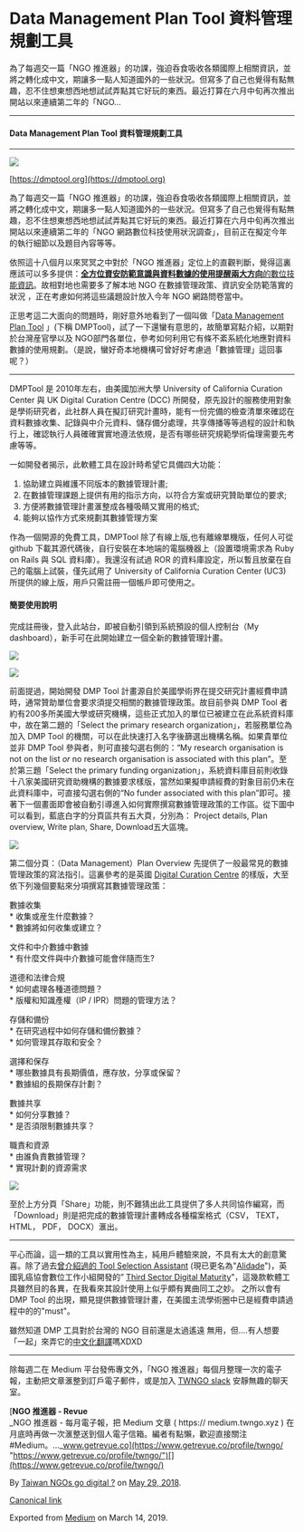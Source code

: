 Data Management Plan Tool 資料管理規劃工具
==================================

為了每週交一篇「NGO 推進器」的功課，強迫呑食吸收各類國際上相關資訊，並將之轉化成中文，期讓多一點人知道國外的一些狀況。但寫多了自己也覺得有點無趣，忍不住想東想西地想試試弄點其它好玩的東西。最近打算在六月中旬再次推出開站以來連續第二年的「NGO…

* * *

#### Data Management Plan Tool 資料管理規劃工具

* * *

![](https://cdn-images-1.medium.com/max/800/1*NMUO9xii7PnEGbGrswWeug.png)

[https://dmptool.org](https://dmptool.org)

為了每週交一篇「NGO 推進器」的功課，強迫呑食吸收各類國際上相關資訊，並將之轉化成中文，期讓多一點人知道國外的一些狀況。但寫多了自己也覺得有點無趣，忍不住想東想西地想試試弄點其它好玩的東西。最近打算在六月中旬再次推出開站以來連續第二年的「NGO 網路數位科技使用狀況調查」，目前正在擬定今年的執行細節以及題目內容等等。

依照這十八個月以來冥冥之中對於「NGO 推進器」定位上的直觀判斷，覺得這裏應該可以多多提供：[**全方位資安防範意識與資料數據的使用提醒兩大方向**的數位技能資訊](https://to.twngo.xyz/2C6VLOJ)。故相對地也需要多了解本地 NGO 在數據管理政策、資訊安全防範落實的狀況 ，正在考慮如何將這些議題設計放入今年 NGO 網路問卷當中。

正思考這二大面向的問題時，剛好意外地看到了一個叫做「[Data Management Plan Tool](https://dmptool.org/) 」(下稱 DMPTool)，試了一下還蠻有意思的，故簡單寫點介紹，以期對於台灣産官學以及 NGO部門各單位，參考如何利用它有條不紊系統化地應對資料數據的使用規劃。（是說，蠻好奇本地機構可曾好好考慮過「數據管理」這回事呢？）

* * *

DMPTool 是 2010年左右，由美國加洲大學 University of California Curation Center 與 UK Digital Curation Centre (DCC) 所開發，原先設計的服務使用對象是學術研究者，此社群人員在擬訂研究計畫時，能有一份完備的檢查清單來確認在資料數據收集、記錄與中介元資料、儲存備分處理，共享傳播等等過程的設計和執行上，確認執行人員確確實實地遵法依規，是否有哪些研究規範學術倫理需要先考慮等等。

一如開發者揭示，此軟體工具在設計時希望它具備四大功能：

1.  協助建立與維護不同版本的數據管理計畫;
2.  在數據管理課題上提供有用的指示方向，以符合方案或研究贊助單位的要求;
3.  方便將數據管理計畫滙整成各種吸睛又實用的格式;
4.  能夠以協作方式來規劃其數據管理方案

作為一個開源的免費工具，DMPTool 除了有線上版,也有離線單機版，任何人可從github 下載其源代碼後，自行安裝在本地端的電腦機器上（設置環境需求為 Ruby on Rails 與 SQL 資料庫）。我還沒有試過 ROR 的資料庫設定，所以暫且放棄在自己的電腦上試裝，僅先試用了 University of California Curation Center (UC3) 所提供的線上版，用戶只需註冊一個帳戶即可使用之。

#### 簡要使用說明

完成註冊後，登入此站台，即被自動引領到系統預設的個人控制台（My dashboard），新手可在此開始建立一個全新的數據管理計畫。

![](https://cdn-images-1.medium.com/max/800/1*cUBSPQZhONX4q4AITTZNxQ.png)

![](https://cdn-images-1.medium.com/max/800/1*mA-Gr83Y7-F5g4-sG6K7Yw.png)

前面提過，開始開發 DMP Tool 計畫源自於美國學術界在提交研究計畫經費申請時，通常贊助單位會要求須提交相關的數據管理政策。故目前參與 DMP Tool 者約有200多所美國大學或研究機構，這些正式加入的單位已被建立在此系統資料庫中，故在第二題的「Select the primary research organization」，若服務單位為加入 DMP Tool 的機關，可以在此快速打入名字後篩選出機構名稱。如果貴單位並非 DMP Tool 參與者，則可直接勾選右側的：“My research organisation is not on the list _or_ no research organisation is associated with this plan”。至於第三題「Select the primary funding organization」，系統資料庫目前則收錄十八家美國研究資助機構的數據要求樣版，當然如果擬申請經費的對象目前仍未在此資料庫中，可直接勾選右側的“No funder associated with this plan”即可。接著下一個畫面即會被自動引導進入如何實際撰寫數據管理政策的工作區。從下圖中可以看到，藍底白字的分頁區共有五大頁，分別為： Project details, Plan overview, Write plan, Share, Download五大區塊。

![](https://cdn-images-1.medium.com/max/1200/1*Znxhsi5mgcFIZpuRBozb-A.png)

第二個分頁：（Data Management）Plan Overview 先提供了一般最常見的數據管理政策的寫法指引。這裏參考的是英國 [Digital Curation Centre](http://www.dcc.ac.uk/resources/how-guides/develop-data-plan) 的樣版，大至依下列幾個要點來分項撰寫其數據管理政策：

數據收集  
\* 收集或産生什麼數據？  
\* 數據將如何收集或建立？  
   
文件和中介數據中數據  
 \* 有什麼文件與中介數據可能會伴隨而生?

道德和法律合規  
\* 如何處理各種道德問題？  
\* 版權和知識產權（IP / IPR）問題的管理方法？

存儲和備份  
\* 在研究過程中如何存儲和備份數據？  
\* 如何管理其存取和安全？

選擇和保存  
\* 哪些數據具有長期價值，應存放，分享或保留？  
\* 數據組的長期保存計劃？

數據共享  
\* 如何分享數據？  
\* 是否須限制數據共享？

職責和資源  
\* 由誰負責數據管理？  
\* 實現計劃的資源需求

![](https://cdn-images-1.medium.com/max/1200/1*Tq7TjFDHyhNQ-rIkELFupA.png)

至於上方分頁「Share」功能，則不難猜出此工具提供了多人共同協作編寫，而「Download」則是把完成的數據管理計畫轉成各種檔案格式（CSV， TEXT， HTML， PDF， DOCX）滙出。

* * *

平心而論，這一類的工具以實用性為主，純用戶體驗來說，不具有太大的創意驚喜。除了過去[曾介紹過的 Tool Selection Assistant](https://medium.twngo.xyz/technology-tools-for-ngos-part-i-b42243247c0f) (現已更名為"[Alidade](https://alidade.tech/)")，英國乳癌協會數位工作小組開發的” [Third Sector Digital Maturity](https://medium.twngo.xyz/%E8%8B%B1%E5%9C%8B%E5%85%AC%E7%9B%8A%E7%B5%84%E7%B9%94%E7%9A%84%E6%95%B8%E4%BD%8D%E5%B7%A5%E5%85%B7%E7%AE%B1-the-charity-digital-toolkit-1c857a02720a)”，這幾款軟體工具雖然目的各異，在我看來其設計使用上似乎頗有異曲同工之妙。 之所以會有 DMP Tool 的出現，顯見提供數據管理計畫，在美國主流學術圈中已是經費申請過程中的的"must"。

雖然知道 DMP 工具對於台灣的 NGO 目前還是太過遙遠 無用，但….有人想要「一起」來弄它的[中文化翻譯](https://github.com/DMPRoadmap/roadmap/wiki/Translations)嗎XDXD

* * *

除每週二在 Medium 平台發佈專文外，「NGO 推進器」每個月整理一次的電子報，主動把文章滙整到訂戶電子郵件，或是加入 [TWNGO slack](http://to.twngo.xyz/2tHrRtj) 安靜無趣的聊天室。

[**NGO 推進器 - Revue**  
_NGO 推進器 - 每月電子報，把 Medium 文章 ( https:// medium.twngo.xyz ) 在月底時再做一次滙整送到個人電子信箱。編者有點懶，歡迎直接關注 #Medium。..._www.getrevue.co](https://www.getrevue.co/profile/twngo/ "https://www.getrevue.co/profile/twngo/")[](https://www.getrevue.co/profile/twngo/)

By [Taiwan NGOs go digital ?](https://medium.com/@twngo) on [May 29, 2018](https://medium.com/p/cb99b5f9a37f).

[Canonical link](https://medium.com/@twngo/data-management-plan-tool-%E8%B3%87%E6%96%99%E7%AE%A1%E7%90%86%E8%A6%8F%E5%8A%83%E5%B7%A5%E5%85%B7-cb99b5f9a37f)

Exported from [Medium](https://medium.com) on March 14, 2019.